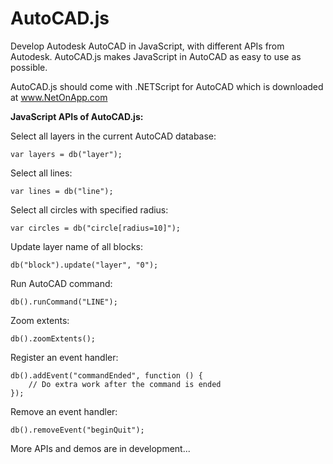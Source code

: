 AutoCAD.js
==========

Develop Autodesk AutoCAD in JavaScript, with different APIs from Autodesk. AutoCAD.js makes JavaScript in AutoCAD as easy to use as possible.

AutoCAD.js should come with .NETScript for AutoCAD which is downloaded at www.NetOnApp.com


**JavaScript APIs of AutoCAD.js:**

Select all layers in the current AutoCAD database:

    var layers = db("layer");

Select all lines:

    var lines = db("line");

Select all circles with specified radius:

    var circles = db("circle[radius=10]");

Update layer name of all blocks:

    db("block").update("layer", "0");

Run AutoCAD command:

    db().runCommand("LINE");
    
Zoom extents:

    db().zoomExtents();

Register an event handler:

    db().addEvent("commandEnded", function () {
    	// Do extra work after the command is ended
    });
    
Remove an event handler:

    db().removeEvent("beginQuit");

More APIs and demos are in development...
